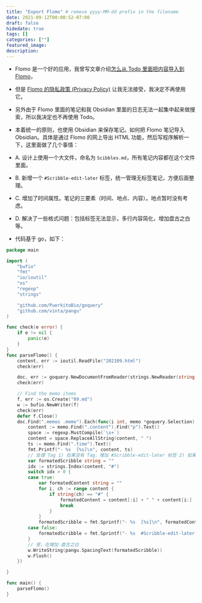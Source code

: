 ```yaml
---
title: "Export Flomo" # remove yyyy-MM-dd prefix in the filename 
date: 2021-09-12T00:00:52-07:00
draft: false
hidedate: true 
tags: []
categories: [""]
featured_image:
description:
---
```


- Flomo 是一个好的应用，我曾写文章介绍[怎么从 Todo 里面把内容导入到 Flomo](https://anotherbug.com/2021/06/30/import-microsoft-todo-notes-to-flomo/)，

- 但是 [Flomo 的隐私政策 (Privacy Policy)](https://help.flomoapp.com/privacy) 让我无法接受，我决定不再使用它。

- 另外由于 Flomo 里面的笔记和我 Obsidian 里面的日志无法一起集中起来做搜索，所以我决定也不再使用 Todo。

- 本着统一的原则，也使用 Obsidian 来保存笔记。如何把 Flomo 笔记导入 Obsidian。具体是通过 Flomo 的网上导出 HTML 功能，然后写程序解析一下，这里面做了几个事情：

- A. 设计上使用一个大文件，命名为 `Scibbles.md`，所有笔记内容都在这个文件里面。

- B. 新增一个 `#Scribble-edit-later`  标签，统一管理无标签笔记，方便后面整理。

- C. 增加了时间属性。笔记的三要素（时间、地点、内容）。地点暂时没有考虑。

- D. 解决了一些格式问题：包括标签无法显示，多行内容简化，增加盘古之白等。

- 代码基于 go，如下：

```go
package main

import (
	"bufio"
	"fmt"
	"io/ioutil"
	"os"
	"regexp"
	"strings"

	"github.com/PuerkitoBio/goquery"
	"github.com/vinta/pangu"
)

func check(e error) {
	if e != nil {
		panic(e)
	}
}
func parseFlomo() {
	content, err := ioutil.ReadFile("202109.html")
	check(err)

	doc, err := goquery.NewDocumentFromReader(strings.NewReader(string(content)))
	check(err)

	// Find the memo items
	f, err := os.Create("09.md")
	w := bufio.NewWriter(f)
	check(err)
	defer f.Close()
	doc.Find(".memos .memo").Each(func(i int, memo *goquery.Selection) {
		content := memo.Find(".content").Find("p").Text()
		space := regexp.MustCompile(`\s+`)
		content = space.ReplaceAllString(content, " ")
		ts := memo.Find(".time").Text()
		fmt.Printf("- %s  [%s]\n", content, ts)
		// 处理 Tag 1) 如果没有 Tag，增加 #Scribble-edit-later 标签 2) 如果已经有 Tag，在 # 前面加个空格，防止 Obsidian 识别不了。
		var formatedScribble string = ""
		idx := strings.Index(content, "#")
		switch idx > 0 {
		case true:
			var formatedContent string = ""
			for i, ch := range content {
				if string(ch) == "#" {
					formatedContent = content[:i] + " " + content[i:]
					break
				}
			}
			formatedScribble = fmt.Sprintf("- %s  [%s]\n", formatedContent, ts)
		case false:
			formatedScribble = fmt.Sprintf("- %s  #Scribble-edit-later  [%s]\n", content, ts)
		}
		// 恩，在增加 盘古之白
		w.WriteString(pangu.SpacingText(formatedScribble))
		w.Flush()
	})

}

func main() {
	parseFlomo()
}

```
